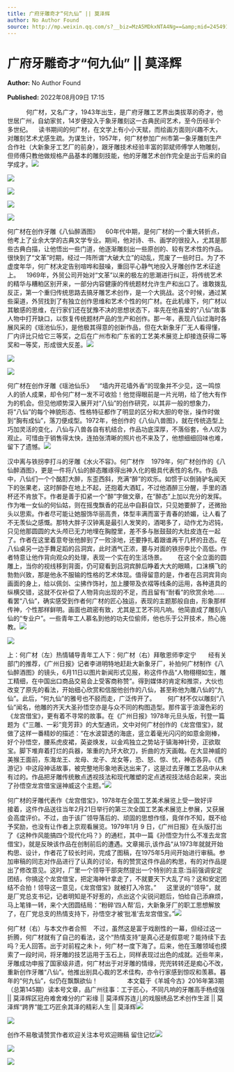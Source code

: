 ```yaml
---
title: 广府牙雕奇才“何九仙” || 莫泽辉
author: No Author Found
source: http://mp.weixin.qq.com/s?__biz=MzA5MDkxNTA4Ng==&amp;mid=2454912518&amp;idx=1&amp;sn=7285dd96af6916fe7aa64dc0ef18ae46&amp;chksm=87a23667b0d5bf7179a606ed4aca4b169e3f8a51841604e5b15360ee92d4d5eaaf599a957203&poc_token=HJ_Do2ejHyO-wNZGG8Q1S8FdPgy1YBBEob-nUEme
---
```


# 广府牙雕奇才“何九仙” || 莫泽辉

**Author:** No Author Found

**Published:** 2022年08月09日 17:15

           何广材，又名广才，1943年出生，是广府牙雕工艺界出类拔萃的奇才，他世居广州，自幼家贫，14岁便投入于象牙雕刻这一古典民间艺术，至今历经半个多世纪。    读书期间的何广材，在文学上有小小天赋，而绘画方面则兴趣不大，对雕刻艺术尤感生疏。为谋生计，1957年，何广材参加广州市第一象牙雕刻生产合作社（大新象牙工艺厂的前身），跟牙雕技术经验丰富的郭斌师傅学人物雕刻，但师傅只教他做规格产品基本的雕刻技能，他的牙雕艺术创作完全是出于后来的自学成才。![](https://mmbiz.qpic.cn/mmbiz_jpg/PJWG74pLsMayvR1AyLpp1OwsWXJhmAMu6hEnyJ4hyVxh2jeFxNGwngJfdXCj1cuXFPwvvJjPH1NhDydQF15CRA/640?wx_fmt=jpeg)

![](https://mmbiz.qpic.cn/mmbiz_png/Ljib4So7yuWgIM7ul7KPyPelicJfZG8cwPd71T6oQqaPGLiaqH1tOYuhhtM3OCrukFRXvuZwaoPhCw5CJR0Nm9LBg/640?wx_fmt=png)

![](https://mmbiz.qpic.cn/mmbiz_png/Ljib4So7yuWgIM7ul7KPyPelicJfZG8cwPL819TibpbkibcichMBlVNPShcjDeGlnmS2BvgMJphwO2o6gZicBzhPZSHw/640?wx_fmt=png)

![](https://mmbiz.qpic.cn/mmbiz_jpg/PJWG74pLsMZh4d332soTds4XOEV66HITDibO7u5dvVgoVA0pjAa3qQWYicjbIfh5Gq75aLoS75DJibTaaRGYGiau3w/640)

![](https://mmbiz.qpic.cn/mmbiz_png/Ljib4So7yuWgIM7ul7KPyPelicJfZG8cwPeZVfWtUBrpn7T3MCYx0cL9KOHGw5boUF0hY15568fPIpaUfJDkTibtQ/640?wx_fmt=png)

何广材在创作牙雕《八仙醉酒图》    60年代中期，是何广材的一个重大转折点，他考上了业余大学的古典文学专业。期间，他对诗、书、画学的很投入，尤其是那些古典白描，让他悟出一些门道，他逐渐雕刻出一些原创的、较有艺术性的作品。很快到了“文革”时期，经过一阵所谓“大破大立”的动乱，荒废了一些时日。为了不虚度年华，何广材决定告别喧哗和鼓噪，重回平心静气地投入牙雕创作艺术征途上。    1969年，外贸公司开始对“文革”以来的极左的思潮进行纠正，将传统艺术的精华与糟粕区别开来，一部分内容健康的传统题材允许生产和出口了。谁敢拨乱反正，第一个重归传统思路去搞牙雕艺术创作，是一个大挑战。这个时候，通过某些渠道，外贸找到了有独立创作思维和艺术个性的何广材。在此机缘下，何广材以其敏感的思维，在行家们还在犹豫不决的思想状态下，率先在他喜爱的“八仙”故事人物中打开缺口，以恢复传统题材产品的生产和创作。那一年，表现八仙过海时各展风采的《瑶池仙乐》，是他极其得意的创新作品，但在大新象牙厂无人看得懂，厂内评比只给它三等奖，之后在广州市和广东省的工艺美术展览上却接连获得二等奖和一等奖，形成很大反差。![](https://mmbiz.qpic.cn/mmbiz_png/Ljib4So7yuWgIM7ul7KPyPelicJfZG8cwP6Vs3jDicKora5ppfpHOjYBnkVCs7icRI8GjVLR9RTlGiciaC0oCsZOKFEQ/640?wx_fmt=png)

![](https://mmbiz.qpic.cn/mmbiz_png/Ljib4So7yuWj9wtb7lbnqprQub5sJtNy0DFVZ02hvg0zqUObxkzCdVZdI2yffMjFTt7p84OyWTiaJNnjM2TgWWPw/640?wx_fmt=png)

![](https://mmbiz.qpic.cn/mmbiz_jpg/PJWG74pLsMZh4d332soTds4XOEV66HITeGBTOZkAzTWAqKgRjL5TLVIPlKPLLoWRTBodI346708iarwh65DjPYA/640)

何广材在创作牙雕《瑶池仙乐》    “墙内开花墙外香”的现象并不少见，这一鸣惊人的骄人成果，却令何广材一发不可收拾！他觉得眼前是一片光明，给了他大有作为的机会。但见他顺势深入展开对“八仙”的创作研究，以其非一般的想象力，将“八仙”的每个神貌形态、性格特征都作了明显的区分和大胆的夸张，操作时做到“胸有成仙”，落刀便成型。1972年，他创作的《八仙八兽图》，就在传统造型上巧加灵活的变化，八仙与八兽各自有机结合，作品功底深厚，不落俗套，令人叹为观止。可惜由于销售得太快，连拍张清晰的照片也不来及了，他想细细回味也难，留下了遗憾。![](https://mmbiz.qpic.cn/mmbiz_png/Ljib4So7yuWj9wtb7lbnqprQub5sJtNy0DFVZ02hvg0zqUObxkzCdVZdI2yffMjFTt7p84OyWTiaJNnjM2TgWWPw/640?wx_fmt=png)

汉中离与铁拐李打斗的牙雕《水火不容》。何广材作    1979年，何广材创作的《八仙醉酒图》，更是一件将八仙的醉态雕琢得出神入化的极具代表性的名作。作品中，八仙们一个个酩酊大醉，东歪西斜，充满“醉”的欢乐。如惯于以倒骑驴名闻天下的张果老，这时醉卧在地上不起，还抱着大酒缸，不过他酒醉三分醒，手里的酒杯还不肯放下。作者是善于扣紧一个“醉”字做文章，在“醉态”上加以充分的发挥。作为唯一女仙的何仙姑，则在摇曳飘香的花丛中自斟自饮，只见她要醉了，还微抬头以思索。作者尽可能让她服饰华丽高贵，体型丰满而富于青春的娇媚，让人看了不无羡仙之感慨。那特大胖子汉钟离是最引人发笑的，酒喝多了，动作尤为迟钝，只见他那圆圆的大头颅已无力地埋在胸膛里，差不多与胀鼓鼓的大肚皮连在一起了。作者在这里着意夸张他醉到了一败涂地，还要挣扎着跟谁再干几杯的丑态。在八仙桌另一边手舞足蹈的吕洞宾，此时酒气正浓，要与对面的铁拐李比个高低。作者特意让他作背向观众的处理，表现一个实在的生活场景。       在这个全立面的圆雕上，当你的视线移到背面，仍可窥看到吕洞宾醉后睁着大大的眼睛，口沫横飞的勃勃兴致，那是他永不服输的性格的艺术体现。值得留意的是，作者在吕洞宾背向画面的身上，给以佩剑、尘拂作饰衬，加上腰带及衣褶等线条的运用，各种道具的纵横交错，这就不仅补偿了人物背向出现的不足，而且留有“耐看”的欣赏余地……看罢“八仙”，确实感受到作者何广材的匠心独运，表现的主题那般自由，形象那样传神，个性那样鲜明。画面也疏密有致，尤其是工艺不同凡响。他简直成了雕刻八仙的“专业户”。一些青年工人慕名到他的功夫位偷师，他也乐于公开技术，热心施教。![](https://mmbiz.qpic.cn/mmbiz_jpg/PJWG74pLsMZh4d332soTds4XOEV66HITCEKGw0PAroRod8IpP7vqB0724C0pmhJWYkYZgic8a8sEzapiciaJUKMMQ/640)

![](https://mmbiz.qpic.cn/mmbiz_jpg/PJWG74pLsMZh4d332soTds4XOEV66HITK3oBatceyYchRszpwvlIlxXbbtWViaLdOrJvn7icqSc6S2Lj3mb59EbQ/640)

上：何广材（左）热情辅导青年工人下：何广材（右）拜敬恩师李定宁       经有关部门的推荐，《广州日报》记者李进明特地赶赴大新象牙厂，补拍何广材制作《八仙醉酒图》的镜头，6月11日以图片新闻形式见报，称这件作品“人物栩栩如生，雕工精细，在中国出口商品交易会上受客商称赞”。得到媒体的肯定和推崇，大伙也改变了原先的看法，开始细心欣赏和信服他创作的八仙，甚至称他为雕八仙的“九仙”。此后，“何九仙”的雅号也不胫而走，广泛传开了。       何广材不仅以雕刻“八仙”闻名，他雕的齐天大圣孙悟空亦是与众不同的构图造型。那件富于浪漫色彩的《龙宫借宝》，更有着不寻常的故事。在《广州日报》1978年元旦头版，刊登一篇题为《“三雕、一彩”竞芳菲》的大型通讯，文中对何广材创作的《龙宫借宝》，就做了这样一番精妙的描述：“在水波碧透的海底，竖立着毫光闪闪的如意金刚棒，好个孙悟空，腰系虎皮裙，英姿焕发，以金鸡独立之势站于镇海神针旁，正欲取宝。脚下堆弃着打烂的兵器，笨重的九环大砍刀，折曲的方天画戟。在大显神威的美猴王面前，东海龙王、龙母、龙子、龙女等，恐、怒、惊、忧，神态各异。《西游记》中这段神话故事，被完整地形象地表达出来了，这是过去牙雕工艺品中从未有过的。作品把牙雕传统散点透视技法和现代雕塑的定点透视技法结合起来，突出了孙悟空龙宫借宝逞神威这个主题。”![](https://mmbiz.qpic.cn/mmbiz_jpg/PJWG74pLsMZh4d332soTds4XOEV66HITEKLZW74QSguE3hras4r1emCXVUtic5B4mSia4emDynAEJsm6kwJWyBNw/640)

何广材的牙雕代表作《龙宫借宝》，1978年在全国工艺美术展览上受一致好评      接着，这件作品送往当年2月21日举行的第三次全国工艺美术展览上参展，又获展会高度评价。不过，由于该厂领导落后的、顽固的思想作怪，竟佯作不知，既不给予奖励，也没有让作者上京观看展览。1979年1月 9 日，《广州日报》在头版打出了《这种作风能搞四个现代化吗？》的通栏，其中一篇《孙悟空为什么不准去龙宫借宝》，就是反映该作品在创制前后的遭遇。文章揭示,该作品“从1973年就就开始构思、设计，作者花了较长时间，完成了图稿，在1975年5月间开始进行审稿。参加审稿的同志对作品进行了认真的讨论，有的赞赏这件作品的构思，有的对作品提出了修改意见。这时，厂里一个领导干部突然提出一个特别的主意:当前强调安定团结，你搞这个龙宫借宝，把定海神针拿走了，不就要天下大乱了吗？这和安定团结不合拍！领导这一意见，《龙宫借宝》就被打入冷宫。”      这里说的“领导”，就是厂党总支书记，记者明知是不好惹的，点出这个尖锐问题后，怕给自己添麻烦，马上笔锋一转，来个大团圆结局：“粉碎‘四人帮’后，大新象牙厂的职工思想解放了，在厂党总支的热情支持下，孙悟空才被‘批准’去龙宫借宝。”![](https://mmbiz.qpic.cn/mmbiz_jpg/PJWG74pLsMZh4d332soTds4XOEV66HITcCkiapqwj2nXI5XxSdzVb1tmhictkwVx3xjwttkwrqsy0gnZhgicfA2Mg/640)

何广材（右）与本文作者合照    不过，虽然这是富于戏剧性的一幕，但经过这一折腾，何广材就有了自己的看法，这个“热情支持”是真心还是假意呢？能持续下去吗？无人回答。出于对前程之未卜，何广材一度下海了。后来，他在玉雕领域也摸索了一段时间，将牙雕的技艺运用于玉石上，同样表现过出色的成就。近些年来，牙雕成功申报了国家级非遗，何广材出于对牙雕的情缘，兜兜转转还是痴心不改，重新创作牙雕“八仙”。他推出别具心裁的艺术佳构，亦令行家感到惊叹和羡慕。暮年的“何九仙”，似仍在飘飘欲仙！                 本文载于《羊城今古》2016年第3期（总第145期）读本号文章，品广州往事：工于匠心，不同凡响的牙雕高手杨成强 || 莫泽辉区冠舟难舍难分的广彩缘 || 莫泽辉苏连儿的戏服绣品艺术创作生涯 || 莫泽辉“跨界”能工巧匠余其泽的精彩人生 || 莫泽辉![](https://mmbiz.qpic.cn/mmbiz_jpg/PJWG74pLsMZh4d332soTds4XOEV66HIT51cBz6uavVeJNZlJ8IIkgwJ5gTao1diaIZtn4Ywls92RS9z6379UOzA/640)

![](https://mmbiz.qpic.cn/mmbiz_gif/PJWG74pLsMayvR1AyLpp1OwsWXJhmAMusfs1pQabdPdhBk4997RJ6orCd8NJIkE6QtgAQLO9aEydzZrVqqk7ew/640?wx_fmt=gif)



创作不易敬请赞赏作者欢迎关注本号欢迎赐稿 留住记忆![](https://mmbiz.qpic.cn/mmbiz_gif/PJWG74pLsMY4kze1RswORlwIruFfBicEYeomLV8Tjs3AO8zO5OIk2usXQ2wZOicfrAxou4MXF2OLDPUcfQiafn3SA/640?wx_fmt=gif)

![](https://mmbiz.qpic.cn/mmbiz_jpg/PJWG74pLsMYIJJUQccw79WSaTznfDVpx8TiaUKE5Pdh2uRECU6j0SImPz5cJeAxia28Jib9TTZg0pYRXTzPckWBxg/640?wx_fmt=jpeg)

![](https://mmbiz.qpic.cn/mmbiz_png/PJWG74pLsMbxzxSWsbSxWa401icEeDUWiawxAxbdgTq3LmtribGicfmgEgabFONInhdrQRwY9Y4pmxRGlAoaQAaMDA/640?wx_fmt=png)



